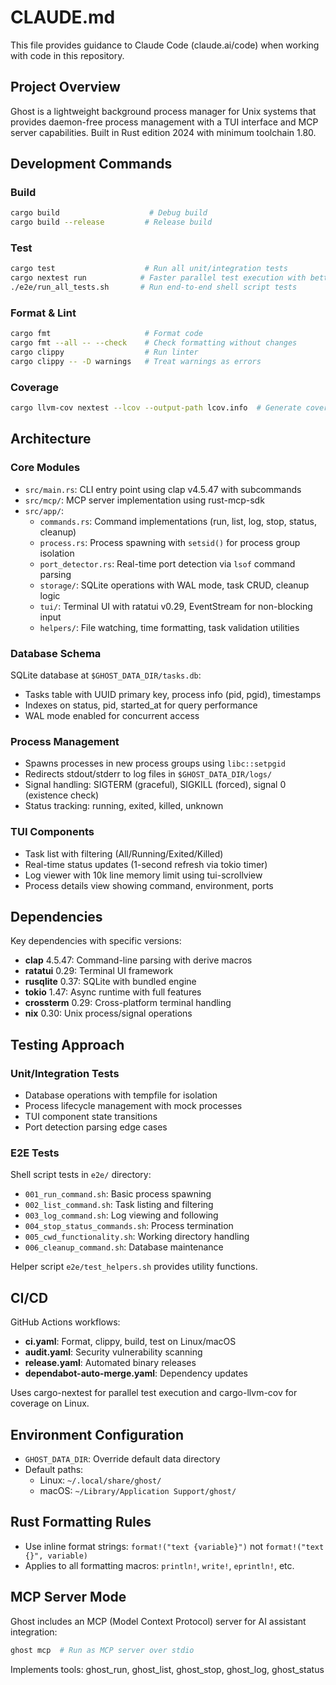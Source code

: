 # CLAUDE.md

This file provides guidance to Claude Code (claude.ai/code) when working with code in this repository.

## Project Overview

Ghost is a lightweight background process manager for Unix systems that provides daemon-free process management with a TUI interface and MCP server capabilities. Built in Rust edition 2024 with minimum toolchain 1.80.

## Development Commands

### Build
```bash
cargo build                    # Debug build
cargo build --release         # Release build
```

### Test
```bash
cargo test                    # Run all unit/integration tests
cargo nextest run            # Faster parallel test execution with better output
./e2e/run_all_tests.sh       # Run end-to-end shell script tests
```

### Format & Lint
```bash
cargo fmt                     # Format code
cargo fmt --all -- --check    # Check formatting without changes
cargo clippy                  # Run linter
cargo clippy -- -D warnings   # Treat warnings as errors
```

### Coverage
```bash
cargo llvm-cov nextest --lcov --output-path lcov.info  # Generate coverage report
```

## Architecture

### Core Modules
- `src/main.rs`: CLI entry point using clap v4.5.47 with subcommands
- `src/mcp/`: MCP server implementation using rust-mcp-sdk
- `src/app/`:
  - `commands.rs`: Command implementations (run, list, log, stop, status, cleanup)
  - `process.rs`: Process spawning with `setsid()` for process group isolation
  - `port_detector.rs`: Real-time port detection via `lsof` command parsing
  - `storage/`: SQLite operations with WAL mode, task CRUD, cleanup logic
  - `tui/`: Terminal UI with ratatui v0.29, EventStream for non-blocking input
  - `helpers/`: File watching, time formatting, task validation utilities

### Database Schema
SQLite database at `$GHOST_DATA_DIR/tasks.db`:
- Tasks table with UUID primary key, process info (pid, pgid), timestamps
- Indexes on status, pid, started_at for query performance
- WAL mode enabled for concurrent access

### Process Management
- Spawns processes in new process groups using `libc::setpgid`
- Redirects stdout/stderr to log files in `$GHOST_DATA_DIR/logs/`
- Signal handling: SIGTERM (graceful), SIGKILL (forced), signal 0 (existence check)
- Status tracking: running, exited, killed, unknown

### TUI Components
- Task list with filtering (All/Running/Exited/Killed)
- Real-time status updates (1-second refresh via tokio timer)
- Log viewer with 10k line memory limit using tui-scrollview
- Process details view showing command, environment, ports

## Dependencies

Key dependencies with specific versions:
- **clap** 4.5.47: Command-line parsing with derive macros
- **ratatui** 0.29: Terminal UI framework
- **rusqlite** 0.37: SQLite with bundled engine
- **tokio** 1.47: Async runtime with full features
- **crossterm** 0.29: Cross-platform terminal handling
- **nix** 0.30: Unix process/signal operations

## Testing Approach

### Unit/Integration Tests
- Database operations with tempfile for isolation
- Process lifecycle management with mock processes
- TUI component state transitions
- Port detection parsing edge cases

### E2E Tests
Shell script tests in `e2e/` directory:
- `001_run_command.sh`: Basic process spawning
- `002_list_command.sh`: Task listing and filtering
- `003_log_command.sh`: Log viewing and following
- `004_stop_status_commands.sh`: Process termination
- `005_cwd_functionality.sh`: Working directory handling
- `006_cleanup_command.sh`: Database maintenance

Helper script `e2e/test_helpers.sh` provides utility functions.

## CI/CD

GitHub Actions workflows:
- **ci.yaml**: Format, clippy, build, test on Linux/macOS
- **audit.yaml**: Security vulnerability scanning
- **release.yaml**: Automated binary releases
- **dependabot-auto-merge.yaml**: Dependency updates

Uses cargo-nextest for parallel test execution and cargo-llvm-cov for coverage on Linux.

## Environment Configuration

- `GHOST_DATA_DIR`: Override default data directory
- Default paths:
  - Linux: `~/.local/share/ghost/`
  - macOS: `~/Library/Application Support/ghost/`

## Rust Formatting Rules

- Use inline format strings: `format!("text {variable}")` not `format!("text {}", variable)`
- Applies to all formatting macros: `println!`, `write!`, `eprintln!`, etc.

## MCP Server Mode

Ghost includes an MCP (Model Context Protocol) server for AI assistant integration:
```bash
ghost mcp  # Run as MCP server over stdio
```

Implements tools: ghost_run, ghost_list, ghost_stop, ghost_log, ghost_status